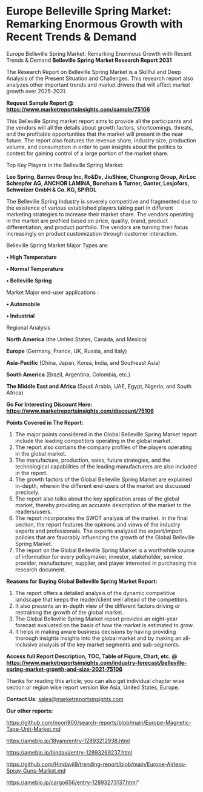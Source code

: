 # Europe Belleville Spring Market: Remarking Enormous Growth with Recent Trends & Demand
 Europe Belleville Spring Market: Remarking Enormous Growth with Recent Trends & Demand
<strong>Belleville Spring Market Research Report 2031</strong>

The Research Report on Belleville Spring Market is a Skillful and Deep Analysis of the Present Situation and Challenges. This research report also analyzes other important trends and market drivers that will affect market growth over 2025-2031.

<strong>Request Sample Report @ <a href=https://www.marketreportsinsights.com/sample/75106>https://www.marketreportsinsights.com/sample/75106</a></strong>

This Belleville Spring market report aims to provide all the participants and the vendors will all the details about growth factors, shortcomings, threats, and the profitable opportunities that the market will present in the near future. The report also features the revenue share, industry size, production volume, and consumption in order to gain insights about the politics to contest for gaining control of a large portion of the market share.

Top Key Players in the Belleville Spring Market:

<strong>Lee Spring, Barnes Group Inc, Ro&De, JiuShine, Chungrong Group, AirLoc Schrepfer AG, ANCHOR LAMINA, Boneham & Turner, Ganter, Lesjofors, Schweizer GmbH & Co. KG, SPIROL</strong>

The Belleville Spring Industry is severely competitive and fragmented due to the existence of various established players taking part in different marketing strategies to increase their market share. The vendors operating in the market are profiled based on price, quality, brand, product differentiation, and product portfolio. The vendors are turning their focus increasingly on product customization through customer interaction.

Belleville Spring Market Major Types are:

<strong>• High Temperature

• Normal Temperature

• Belleville Spring</strong>

Market Major end-user applications :

<strong>• Automobile

• Industrial</strong>

Regional Analysis

</u><strong><b>North America</b></strong> (the United States, Canada, and Mexico)

<strong><b>Europe </b></strong>(Germany, France, UK, Russia, and Italy)

<strong><b>Asia-Pacific</b></strong> (China, Japan, Korea, India, and Southeast Asia)

<strong><b>South America</b></strong> (Brazil, Argentina, Colombia, etc.)

<strong><b>The Middle East and Africa</b></strong> (Saudi Arabia, UAE, Egypt, Nigeria, and South Africa)

<strong>Go For Interesting Discount Here: <a href=https://www.marketreportsinsights.com/discount/75106>https://www.marketreportsinsights.com/discount/75106</a></strong>

<strong>Points Covered in The Report:</strong>
<ol>
  <li>The major points considered in the Global Belleville Spring Market report include the leading competitors operating in the global market.</li>
  <li>The report also contains the company profiles of the players operating in the global market.</li>
  <li>The manufacture, production, sales, future strategies, and the technological capabilities of the leading manufacturers are also included in the report.</li>
  <li>The growth factors of the Global Belleville Spring Market are explained in-depth, wherein the different end-users of the market are discussed precisely.</li>
  <li>The report also talks about the key application areas of the global market, thereby providing an accurate description of the market to the readers/users.</li>
  <li>The report incorporates the SWOT analysis of the market. In the final section, the report features the opinions and views of the industry experts and professionals. The experts analyzed the export/import policies that are favorably influencing the growth of the Global Belleville Spring Market.</li>
  <li>The report on the Global Belleville Spring Market is a worthwhile source of information for every policymaker, investor, stakeholder, service provider, manufacturer, supplier, and player interested in purchasing this research document.</li>
</ol>
<strong>Reasons for Buying Global Belleville Spring Market Report:</strong>

<ol>
  <li>The report offers a detailed analysis of the dynamic competitive landscape that keeps the reader/client well ahead of the competitors.</li>
  <li>It also presents an in-depth view of the different factors driving or restraining the growth of the global market.</li>
  <li>The Global Belleville Spring Market report provides an eight-year forecast evaluated on the basis of how the market is estimated to grow.</li>
  <li>It helps in making aware business decisions by having providing thorough insights insights into the global market and by making an all-inclusive analysis of the key market segments and sub-segments.</li>
</ol>
<strong>Access full Report Description, TOC, Table of Figure, Chart, etc. @ <a href=https://www.marketreportsinsights.com/industry-forecast/belleville-spring-market-growth-and-size-2021-75106>https://www.marketreportsinsights.com/industry-forecast/belleville-spring-market-growth-and-size-2021-75106</a></strong>


Thanks for reading this article; you can also get individual chapter wise section or region wise report version like Asia, United States, Europe.

<strong>Contact Us:</strong>
sales@marketreportsinsights.com

<strong>Our other reports:</strong>

<a href=https://github.com/noori900/search-reports/blob/main/Europe-Magnetic-Tape-Unit-Market.md>https://github.com/noori900/search-reports/blob/main/Europe-Magnetic-Tape-Unit-Market.md</a>

<a href=https://ameblo.jp/18yam/entry-12893212938.html>https://ameblo.jp/18yam/entry-12893212938.html</a>

<a href=https://ameblo.jp/hindavi/entry-12893269237.html>https://ameblo.jp/hindavi/entry-12893269237.html</a>

<a href=https://github.com/Hindavii9/trending-report/blob/main/Europe-Airless-Spray-Guns-Market.md>https://github.com/Hindavii9/trending-report/blob/main/Europe-Airless-Spray-Guns-Market.md</a>

<a href=https://ameblo.jp/cargo656/entry-12893273137.html>https://ameblo.jp/cargo656/entry-12893273137.html</a>"
